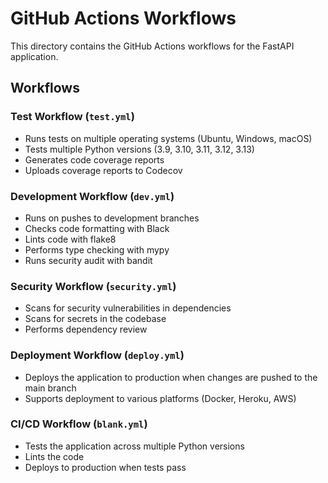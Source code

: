 # GitHub Actions Workflows

This directory contains the GitHub Actions workflows for the FastAPI application.

## Workflows

### Test Workflow (`test.yml`)
- Runs tests on multiple operating systems (Ubuntu, Windows, macOS)
- Tests multiple Python versions (3.9, 3.10, 3.11, 3.12, 3.13)
- Generates code coverage reports
- Uploads coverage reports to Codecov

### Development Workflow (`dev.yml`)
- Runs on pushes to development branches
- Checks code formatting with Black
- Lints code with flake8
- Performs type checking with mypy
- Runs security audit with bandit

### Security Workflow (`security.yml`)
- Scans for security vulnerabilities in dependencies
- Scans for secrets in the codebase
- Performs dependency review

### Deployment Workflow (`deploy.yml`)
- Deploys the application to production when changes are pushed to the main branch
- Supports deployment to various platforms (Docker, Heroku, AWS)

### CI/CD Workflow (`blank.yml`)
- Tests the application across multiple Python versions
- Lints the code
- Deploys to production when tests pass